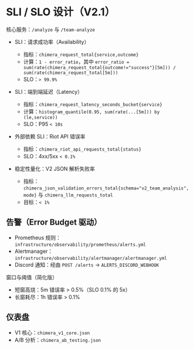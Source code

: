 # SLI / SLO 设计（V2.1）

核心服务：`/analyze` 与 `/team-analyze`

- SLI：请求成功率（Availability）
  - 指标：`chimera_request_total{service,outcome}`
  - 计算：`1 - error_ratio`，其中 `error_ratio = sum(rate(chimera_request_total{outcome!="success"}[5m])) / sum(rate(chimera_request_total[5m]))`
  - SLO：`> 99.9%`

- SLI：端到端延迟（Latency）
  - 指标：`chimera_request_latency_seconds_bucket{service}`
  - 计算：`histogram_quantile(0.95, sum(rate(...[5m])) by (le,service))`
  - SLO：P95 `< 10s`

- 外部依赖 SLI：Riot API 错误率
  - 指标：`chimera_riot_api_requests_total{status}`
  - SLO：4xx/5xx `< 0.1%`

- 稳定性量化：V2 JSON 解析失败率
  - 指标：`chimera_json_validation_errors_total{schema="v2_team_analysis",mode}` 与 `chimera_llm_requests_total`
  - 目标：`< 1%`

## 告警（Error Budget 驱动）
- Prometheus 规则：`infrastructure/observability/prometheus/alerts.yml`
- Alertmanager：`infrastructure/observability/alertmanager/alertmanager.yml`
- Discord 通知：经由 `POST /alerts` → `ALERTS_DISCORD_WEBHOOK`

窗口与阈值（简化版）
- 短窗高烧：5m 错误率 > 0.5%（SLO 0.1% 的 5x）
- 长窗耗尽：1h 错误率 > 0.1%

## 仪表盘
- V1 核心：`chimera_v1_core.json`
- A/B 分析：`chimera_ab_testing.json`
